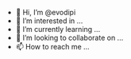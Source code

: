 - 👋 Hi, I’m @evodipi
- 👀 I’m interested in ...
- 🌱 I’m currently learning ...
- 💞️ I’m looking to collaborate on ...
- 📫 How to reach me ...

<!---
evodipi/evodipi is a ✨ special ✨ repository because its `README.md` (this file) appears on your GitHub profile.
You can click the Preview link to take a look at your changes.
--->
